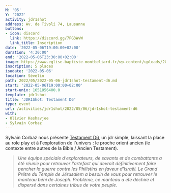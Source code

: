 ```yaml
---
M: '05'
Y: '2022'
activity: jdr1shot
address: Av. de Tivoli 74, Lausanne
buttons:
- icon: discord
  link: https://discord.gg/7FG3WvW
  link_title: Inscription
date: '2022-05-06T19:00:00+02:00'
duration: '4:30:00'
end: '2022-05-06T23:30:00+02:00'
image: https://www.eglise-baptiste-montbeliard.fr/wp-content/uploads/2022/02/Exode.jpg
inscription: 5 places
isodate: '2022-05-06'
location: Sévelin
path: 2022/05/2022-05-06-jdr1shot-testament-d6.md
start: '2022-05-06T19:00:00+02:00'
start-unix: 1651856400.0
template: jdr1shot
title: 'JDR1Shot: Testament D6'
type: event
url: /activities/jdr1shot/2022/05/06/jdr1shot-testament-d6
with:
- Olivier Keshavjee
- Sylvain Corbaz
---
```

Sylvain Corbaz nous présente [Testament D6](https://www.pointkt.org/wp-content/uploads/2021/06/Testament-d6-1.2.pdf), un jdr simple, laissant la place au role play et à l'exploration de l'univers : le proche orient ancien (le contexte entre autres de la Bible / Ancien Testament).

> *Une équipe spéciale d'explorateurs, de savants et de combattants a été réunie pour retrouver l'artefact qui devrait définitivement faire pencher la guerre contre les Philistins en faveur d'Israël. Le Grand Prêtre du Temple de Jérusalem a besoin de vous pour retrouver le manteau béni de Joseph. Problème, ce manteau a été déchiré et dispersé dans certaines tribus de votre peuple.*